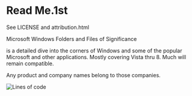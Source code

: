 # Read Me.1st

See LICENSE and attribution.html

Microsoft Windows Folders and Files of Significance

is a detailed dive into the corners of Windows and some of the popular Microsoft and other applications. Mostly covering Vista thru 8. Much will remain compatible.

Any product and company names belong to those companies.

![Lines of code](https://img.shields.io/tokei/lines/github.com/Computer-Tsu/Windows-Files-and-Folders)


